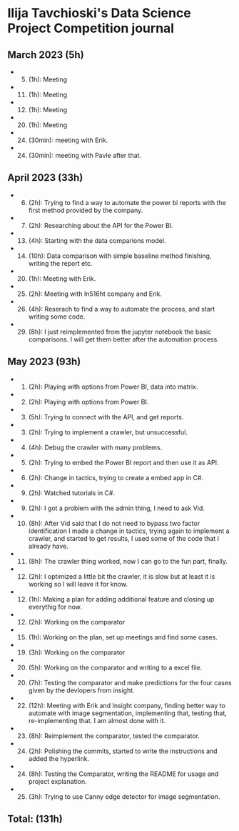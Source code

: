 # Ilija Tavchioski's Data Science Project Competition journal


## March 2023 (5h)

* 5. (1h): Meeting
* 11. (1h): Meeting
* 12. (1h): Meeting
* 20. (1h): Meeting  
* 24. (30min): meeting with Erik.
* 24. (30min): meeting with Pavle after that.

## April 2023 (33h)
* 6. (2h): Trying to find a way to automate the power bi reports with the first method provided by the company.
* 7. (2h): Researching about the API for the Power BI.
* 13. (4h): Starting with the data comparions model.
* 14. (10h): Data comparison with simple baseline method finishing, writing the report etc.
* 20. (1h): Meeting with Erik.
* 25. (2h): Meeting with In516ht company and Erik.
* 26. (4h): Reserach to find a way to automate the process, and start writing some code.
* 29. (8h): I just reimplemented from the jupyter notebook the basic comparisons. I will get them better after the automation process.
## May 2023 (93h)
* 1. (2h): Playing with options from Power BI, data into matrix.
* 2. (2h): Playing with options from Power BI.
* 3. (5h): Trying to connect with the API, and get reports.
* 3. (2h): Trying to implement a crawler, but unsuccessful.
* 4. (4h): Debug the crawler with many problems.
* 5. (2h): Trying to embed the Power BI report and then use it as API.
* 6. (2h): Change in tactics, trying to create a embed app in C#.
* 9. (2h): Watched tutorials in C#.
* 9. (2h): I got a problem with the admin thing, I need to ask Vid.
* 10. (8h): After Vid said that I do not need to bypass two factor identification I made a change in tactics, trying again to implement a crawler, and started to get results, I used some of the code that I already have.
* 11. (8h): The crawler thing worked, now I can go to the fun part, finally.
* 12. (2h): I optimized a little bit the crawler, it is slow but at least it is working so I will leave it for know.
* 12. (1h): Making a plan for adding additional feature and closing up everythig for now.
* 12. (2h): Working on the comparator
* 15. (1h): Working on the plan, set up meetings and find some cases.
* 19. (3h): Working on the comparator
* 20. (5h): Working on the comparator and writing to a excel file.
* 20. (7h): Testing the comparator and make predictions for the four cases given by the devlopers from insight.
* 22. (12h): Meeting with Erik and Insight company, finding better way to automate with image segmentation, implementing that, testing that, re-implementing that. I am almost done with it.
* 23. (8h): Reimplement the comparator, tested the comparator.
* 24. (2h): Polishing the commits, started to write the instructions and added the hyperlink.
* 24. (8h): Testing the Comparator, writing the README for usage and project explanation.
* 25. (3h): Trying to use Canny edge detector for image segmentation.
## Total: (131h)